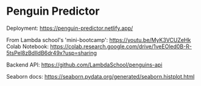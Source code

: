 # Penguin Predictor

Deployment: https://penguin-predictor.netlify.app/

From Lambda school's 'mini-bootcamp': https://youtu.be/MyK3VCUZeHk
Colab Notebook: https://colab.research.google.com/drive/1veEOled0B-R-5tsPel8zBdIldB6dr49x?usp=sharing

Backend API: https://github.com/LambdaSchool/penguins-api

Seaborn docs: https://seaborn.pydata.org/generated/seaborn.histplot.html
